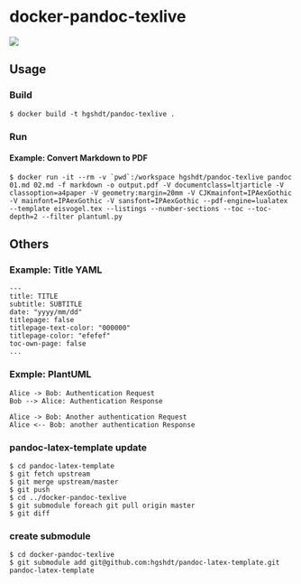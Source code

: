 # docker-pandoc-texlive

[![](https://images.microbadger.com/badges/image/hideto1976/docker-pandoc-texlive.svg)](https://microbadger.com/images/hideto1976/docker-pandoc-texlive "Get your own image badge on microbadger.com")

## Usage

### Build

```
$ docker build -t hgshdt/pandoc-texlive .
```

### Run 

#### Example: Convert Markdown to PDF

```
$ docker run -it --rm -v `pwd`:/workspace hgshdt/pandoc-texlive pandoc 01.md 02.md -f markdown -o output.pdf -V documentclass=ltjarticle -V classoption=a4paper -V geometry:margin=20mm -V CJKmainfont=IPAexGothic -V mainfont=IPAexGothic -V sansfont=IPAexGothic --pdf-engine=lualatex --template eisvogel.tex --listings --number-sections --toc --toc-depth=2 --filter plantuml.py
```

## Others

### Example: Title YAML

```
---
title: TITLE
subtitle: SUBTITLE
date: "yyyy/mm/dd"
titlepage: false
titlepage-text-color: "000000"
titlepage-color: "efefef"
toc-own-page: false
...
```

### Exmple: PlantUML

```plantuml
Alice -> Bob: Authentication Request
Bob --> Alice: Authentication Response

Alice -> Bob: Another authentication Request
Alice <-- Bob: another authentication Response
```

### pandoc-latex-template update

```
$ cd pandoc-latex-template
$ git fetch upstream
$ git merge upstream/master
$ git push
$ cd ../docker-pandoc-texlive
$ git submodule foreach git pull origin master
$ git diff
```

### create submodule

```
$ cd docker-pandoc-texlive
$ git submodule add git@github.com:hgshdt/pandoc-latex-template.git pandoc-latex-template
```
